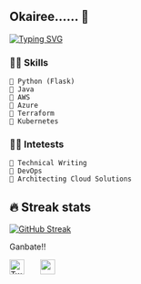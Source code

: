 ## Okairee...... 👋

[![Typing SVG](https://readme-typing-svg.herokuapp.com?color=%23267D21D8&left=true&lines=DevOps+Engineer;Technical+Writer)](https://git.io/typing-svg)

### 👨‍💻 Skills
    💬 Python (Flask) 
    💬 Java 
    💬 AWS 
    💬 Azure 
    💬 Terraform 
    💬 Kubernetes 

### 👨‍💻 Intetests
    💬 Technical Writing 
    💬 DevOps 
    💬 Architecting Cloud Solutions 

## 🔥 Streak stats
[![GitHub Streak](http://github-readme-streak-stats.herokuapp.com?user=Mbaoma&theme=cobalt)](https://git.io/streak-stats)
<br>
 
Ganbate!! <br>
 <!-- Social icons section -->
<p align="left">
 <a href="https://twitter.com/mba_oma"><img width="26px" alt="Twitter" title="Twitter" src="https://i.imgur.com/OXZM1L6.png"/></a>
  &#8287;&#8287;&#8287;&#8287;&#8287;
  <a href="https://linkedin.com/in/mbaoma-chioma-mary" alt="LinkedIn"><img width="26px" src="https://i.imgur.com/VgmUYaC.png"/></a>
  </a>
</p>   &#8287;&#8287;&#8287;&#8287;&#8287;

<!--
**Mbaoma/Mbaoma** is a ✨ _special_ ✨ repository because its `README.md` (this file) appears on your GitHub profile.

Here are some ideas to get you started:

- 🔭 I’m currently working on ...
- 🌱 I’m currently learning ...
- 👯 I’m looking to collaborate on ...
- 🤔 I’m looking for help with ...
- 💬 Ask me about ...
- 📫 How to reach me: ...
- 😄 Pronouns: ...
- ⚡ Fun fact: ...
-->
